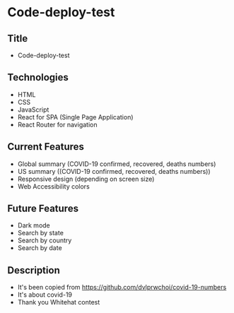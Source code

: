 # Code-deploy-test
## Title
- Code-deploy-test

## Technologies
- HTML
- CSS
- JavaScript
- React for SPA (Single Page Application)
- React Router for navigation

## Current Features
- Global summary (COVID-19 confirmed, recovered, deaths numbers)
- US summary ((COVID-19 confirmed, recovered, deaths numbers))
- Responsive design (depending on screen size)
- Web Accessibility colors

## Future Features
- Dark mode
- Search by state
- Search by country
- Search by date

## Description
- It's been copied from https://github.com/dvlprwchoi/covid-19-numbers
- It's about covid-19
- Thank you Whitehat contest
